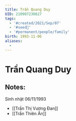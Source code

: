 ```yaml
---
title: Trần Quang Duy
UID: 210907230627
tags:
  - '#created/2021/Sep/07'
  - '#seed🥜'
  - '#permanent/people/family'
birth: 1993-11-06
aliases:
  - 
---
```

# Trần Quang Duy

## Notes:
Sinh nhật 06/11/1993

- [[Trần Thị Vương Đan]]
- [[Trần Thiên Ân]]
